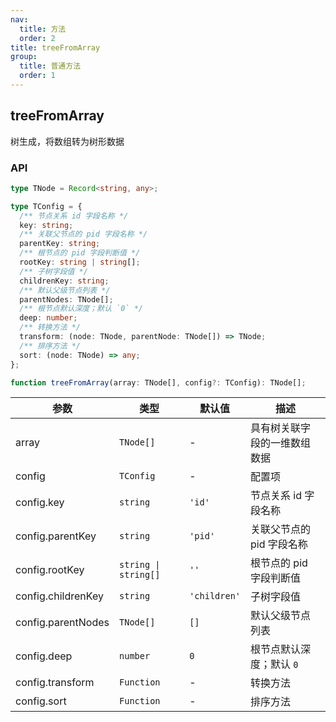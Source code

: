 ```yaml
---
nav:
  title: 方法
  order: 2
title: treeFromArray
group:
  title: 普通方法
  order: 1
---
```


## treeFromArray

树生成，将数组转为树形数据

### API

```ts
type TNode = Record<string, any>;

type TConfig = {
  /** 节点关系 id 字段名称 */
  key: string;
  /** 关联父节点的 pid 字段名称 */
  parentKey: string;
  /** 根节点的 pid 字段判断值 */
  rootKey: string | string[];
  /** 子树字段值 */
  childrenKey: string;
  /** 默认父级节点列表 */
  parentNodes: TNode[];
  /** 根节点默认深度；默认 `0` */
  deep: number;
  /** 转换方法 */
  transform: (node: TNode, parentNode: TNode[]) => TNode;
  /** 排序方法 */
  sort: (node: TNode) => any;
};

function treeFromArray(array: TNode[], config?: TConfig): TNode[];
```

| 参数               | 类型                 | 默认值       | 描述                         |
| ------------------ | -------------------- | ------------ | ---------------------------- |
| array              | `TNode[]`            | -            | 具有树关联字段的一维数组数据 |
| config             | `TConfig`            | -            | 配置项                       |
| config.key         | `string`             | `'id'`       | 节点关系 id 字段名称         |
| config.parentKey   | `string`             | `'pid'`      | 关联父节点的 pid 字段名称    |
| config.rootKey     | `string \| string[]` | `''`         | 根节点的 pid 字段判断值      |
| config.childrenKey | `string`             | `'children'` | 子树字段值                   |
| config.parentNodes | `TNode[]`            | `[]`         | 默认父级节点列表             |
| config.deep        | `number`             | `0`          | 根节点默认深度；默认 `0`     |
| config.transform   | `Function`           | -            | 转换方法                     |
| config.sort        | `Function`           | -            | 排序方法                     |

